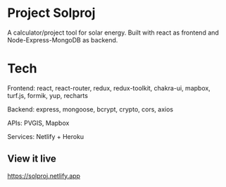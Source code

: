 # Project Solproj

A calculator/project tool for solar energy. Built with react as frontend and Node-Express-MongoDB as backend.

# Tech

Frontend:
react, react-router, redux, redux-toolkit, chakra-ui, mapbox, turf.js, formik, yup, recharts

Backend:
express, mongoose, bcrypt, crypto, cors, axios

APIs: PVGIS, Mapbox

Services: Netlify + Heroku

## View it live

https://solproj.netlify.app
